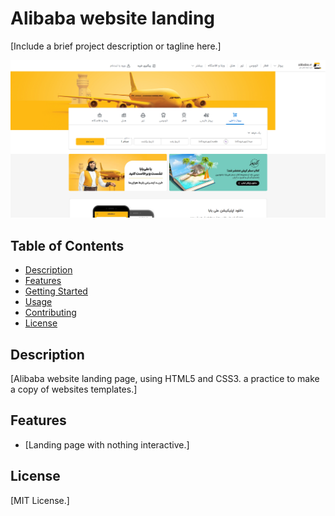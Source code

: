 # Alibaba website landing

[Include a brief project description or tagline here.]

![Project Screenshot](https://raw.githubusercontent.com/matinkaviani/alibaba-landing-page/main/assets/img/1697909578430.png)

## Table of Contents

- [Description](#description)
- [Features](#features)
- [Getting Started](#getting-started)
- [Usage](#usage)
- [Contributing](#contributing)
- [License](#license)

## Description

[Alibaba website landing page, using HTML5 and CSS3. a practice to make a copy of websites templates.]

## Features

- [Landing page with nothing interactive.]

## License

[MIT License.]
